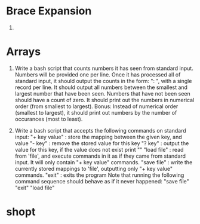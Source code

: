 
# Brace Expansion

 1) 

# Arrays

 1) Write a bash script that counts numbers it has seen from standard input. Numbers will be provided one per line.
    Once it has processed all of standard input, it should output the counts in the form: "<number>: <count>", with a single record per line.
    It should output all numbers between the smallest and largest number that have been seen. Numbers that have not been seen should have a count of zero.
    It should print out the numbers in numerical order (from smallest to largest).
    Bonus: Instead of numerical order (smallest to largest), it should print out numbers by the number of occurances (most to least).

 2) Write a bash script that accepts the following commands on standard input:
    "+ key value" : store the mapping between the given key, and value
    "- key"       : remove the stored value for this key
    "? key"       : output the value for this key, if the value does not exist print "<NOT FOUND>"
    "load file"   : read from 'file', and execute commands in it as if they came from standard input. It will only contain "+ key value" commands.
    "save file"   : write the currently stored mappings to 'file', outputting only "+ key value" commands.
    "exit"        : exits the program
    Note that running the following command sequence should behave as if it never happened:
        "save file"
        "exit"
        <restart the program>
        "load file"

# shopt

